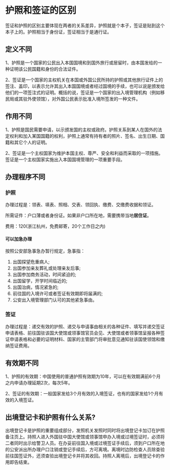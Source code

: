 
# 护照和签证的区别

签证和护照的区别主要体现在两者的关系差异，护照就是个本子，签证是贴到这个本子上的。护照相当于身份证，签证相当于是通行证。

## 定义不同

1、护照是一个国家的公民出入本国国境和到国外旅行或居留时，由本国发给的一种证明该公民国籍和身份的合法证件。

2、签证是一个国家的主权机关在本国或外国公民所持的护照或其他旅行证件上的签注、盖印，以表示允许其出入本国国境或者经过国境的手续，也可以说是颁发给他们的一项签注式的证明。概括的说，签证是一个国家的出入境管理机构（例如移民局或其驻外使领馆），对外国公民表示批准入境所签发的一种文件。

## 作用不同

1、护照是国民需要申请，以示颁发国的主权或政府。护照关系到某人在国外的法定权利和加入某国国籍的权利，护照上通常有持有者的照片、签名、出生日期、国籍和其它个人的证明。

2、签证是一个主权国家为维护本国主权、尊严、安全和利益而采取的一项措施。签证是一个主权国家实施出入本国国境管理的一项重要手段。

## 办理程序不同

### 护照

办理过程是：领表、填表、照相、交表、领回执、缴费、交缴费收据和领证。

所需证件：户口薄或者身份证。如果非户口所在地，需要携带当地**居住证**。

费用：120(浙江杭州，免费邮寄，20个工作日之内)

#### 可以加急办理

按照公安部急事急办暂行规定，急事指：

1. 出国探望危重病人;
2. 出国参加亲友葬礼或处理亲友后事;
3. 出国参加商务活动，时间紧迫的;
4. 出国留学，开学时间临近的;
5. 出国治病，情况紧急的;
6. 前往国的入境许可或者签证有效期即将届满的;
7. 公安出入境管理部门认可的其他紧急事由。

### 签证

办理过程是：递交有效的护照、递交与申请事由相关的各种证件、填写并递交签证申请表格、前往国驻该国大使馆或领事馆官员会见、大使馆或者领事馆呈报各种签证申请表格和必要的证明材料、国家的主管部门将审批意见通知驻该国使领馆和缴纳签证费用。

## 有效期不同

1、护照的有效期：中国使用的普通护照有效期为10年，可以在有效期满前6个月之内申请办理延期2次，每次5年。

2、签证的有效期：一般国家发给3个月有效的入境签证，也有的国家发给1个月有效的入境签证。

## 出境登记卡和护照有什么关系?

出境登记卡是护照的重要组成部分，发照机关发照时同时将出境登记卡加订在护照备注页上。持照人进入外国驻中国大使馆或领事馆申办入境或过境签证时，必须将二者同时出示给警卫人员。在办妥前往国入境或过境签证手续后，须到户口所在地的公安派出所办理户口注销或登记手续后，方可离境。离境时边防检查人员除查验前往国签证外，还须查验出境登记卡并将其收回。持照人离境后，出境登记卡的作用即告结束。
